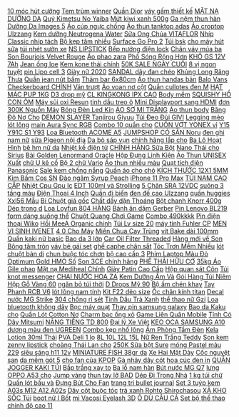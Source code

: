 [ 10 móc hút cường](https://cuahang5.github.io/p0/182/439/10-moc-hut-cuong-luc-mua-hang-online/) [Tem trùm winner](https://cuahang4.github.io/p0/137/326/tem-trum-winner-mua-hang-online/) [Quần Dior](https://cuahang5.github.io/p0/170/390/quan-dior-mua-hang-online/) [váy gấm thiết kế](https://cuahang4.github.io/p0/149/469/vay-gam-thiet-ke-mua-hang-online/) [MẶT NẠ DƯỠNG DA](https://cuahang5.github.io/p0/173/136/mat-na-duong-da-mua-hang-online/) [ Quỷ Kimetsu No Yaiba](https://cuahang7.github.io/p0/20/984/bo-8-ap-phich-anime-luoi-guom-diet-quy-kimetsu-no-yaiba-kho-a3-mua-hang-online/) [Mứt kiwi xanh 500g](https://cuahang12.github.io/p0/120/719/mut-kiwi-xanh-500g-mua-hang-online/) [ Ga nệm thun hàn](https://cuahang10.github.io/p0/21/159/ga-nem-thun-han-quoc-mua-hang-online/) [ Dưỡng Da Images 5](https://cuahang10.github.io/p0/20/181/set-duong-da-images-5-mon-mua-hang-online/) [ Áo cúp ngực chống](https://cuahang7.github.io/p0/46/205/ao-cup-nguc-chong-tut-mua-hang-online/) [ Áo thun tanktop adas](https://cuahang12.github.io/p0/129/550/ao-thun-tanktop-adas-xanh-chuan-gym-mua-hang-online/) [Áo croptop Ulzzang](https://cuahang7.github.io/p0/49/618/ao-croptop-ulzzang-mua-hang-online/) [ Kem dưỡng Neutrogena Water](https://cuahang5.github.io/p0/152/563/ma-11fmcgsale1-giam-10-don-250k-kem-duong-neutrogena-water-gel-gel-cream-water-gel-da-dau-mua-hang-online/) [ Sữa Ong Chúa VITAFLOR](https://cuahang10.github.io/p0/28/722/sua-ong-chua-vitaflor-phap-1500mg-30-ong-mua-hang-online/) [Nhíp Classic nhíp tách](https://cuahang4.github.io/p0/106/722/nhip-classic-nhip-tach-mua-hang-online/) [ Bộ kẹp tăm nhiều](https://cuahang7.github.io/p0/38/113/bo-kep-tam-nhieu-mau-mua-hang-online/) [ Surface Go Pro 2](https://cuahang4.github.io/p0/110/904/skin-dan-hinh-da-giac-x06-cho-surface-go-pro-2-pro-3-pro-4-pro-5-pro-6-pro-7-pro-x-mua-hang-online/) [Túi bsk](https://cuahang12.github.io/p0/124/34/tui-bsk-mua-hang-online/) [ cho máy hút sữa](https://cuahang4.github.io/p0/104/543/chan-sua-ngan-maymom-protector-cho-may-hut-sua-spectra-phu-kien-may-vat-sua-spectra-rozabi-avent-mua-hang-online/) [ túi nhét sườn xe](https://cuahang7.github.io/p0/20/617/cai-tui-nhet-suon-xe-67-mua-hang-online/) [NS LIPSTICK](https://cuahang5.github.io/p0/196/612/ns-lipstick-mua-hang-online/) [ Bếp nướng điện lock](https://cuahang10.github.io/p0/20/844/bep-nuong-dien-lock-lock-mua-hang-online/) [ Chân váy múa ba](https://cuahang12.github.io/p0/122/242/chan-vay-mua-ba-le-mua-hang-online/) [ Son Bourjois Velvet Rouge](https://cuahang4.github.io/p0/116/529/son-bourjois-velvet-rouge-edition-mua-hang-online/) [Áo phao zara](https://cuahang7.github.io/p0/9/202/ao-phao-zara-mua-hang-online/) [ Phổ Sóng Rộng Hơn](https://cuahang7.github.io/p0/29/406/wifi-mesh-tenda-nova-mw6-ghep-noi-khong-day-cho-vung-pho-song-rong-hon-500m2-mua-hang-online/) [ KHÔ GS 12V 7Ah](https://cuahang10.github.io/p0/9/31/binh-ac-quy-kho-gs-12v-7ah-gt7a-mua-hang-online/) [Jean ống loe](https://cuahang7.github.io/p0/3/232/jean-ong-loe-mua-hang-online/) [ Kem kone thái chính](https://cuahang12.github.io/p0/118/365/kem-kone-thai-chinh-hang-100-mua-hang-online/) [ 50K SALE NGÀY CUỐI](https://cuahang5.github.io/p0/176/350/ma-11fashionsale1-giam-10k-don-50k-sale-ngay-cuoi-mu-len-beanie-mau-len-day-unisex-tiemmaimeo1987-mua-hang-online/) [ 8 vị ngon tuyệt](https://cuahang5.github.io/p0/172/710/ma-11fmcgsale1-giam-10-don-250k-hsd-042022-ngu-coc-trai-cay-calbee-du-8-vi-ngon-tuyet-nhat-ban-mua-hang-online/) [ pin Lipo cell 3](https://cuahang5.github.io/p0/172/401/pin-lithium-pin-lipo-cell-37v20ah-pin-xe-dien-pin-luu-tru-mua-hang-online/) [Giày nữ 2020](https://cuahang4.github.io/p0/128/87/giay-nu-2020-mua-hang-online/) [ SANDAL dây đan chéo](https://cuahang4.github.io/p0/127/960/giay-sandal-day-dan-cheo-n367-mua-hang-online/) [ Khủng Long Răng Thưa](https://cuahang10.github.io/p0/6/642/gau-bong-khung-long-rang-thua-ngo-nghinh-cao-cap-gau-bong-onine-mua-hang-online/) [ Quần jean nút bấm](https://cuahang4.github.io/p0/102/970/quan-jean-nut-bam-br-2328-jem-closet-mua-hang-online/) [Thảm bar 6x80cm](https://cuahang5.github.io/p0/167/52/tham-bar-6x80cm-mua-hang-online/) [ Áo thun handas bản](https://cuahang4.github.io/p0/124/666/ao-thun-handas-ban-moi-mua-hang-online/) [ Balo Vans Checkerboard CHÍNH](https://cuahang10.github.io/p0/15/599/balo-vans-checkerboard-chinh-hang-mua-hang-online/) [Ván trượt](https://cuahang5.github.io/p0/198/577/van-truot-mua-hang-online/) [Áo voan nơ cột](https://cuahang5.github.io/p0/150/971/ao-voan-no-cot-mua-hang-online/) [Quần cullotes đen M](https://cuahang5.github.io/p0/183/478/quan-cullotes-den-m-mua-hang-online/) [HẠT MÁC PUP 1KG](https://cuahang5.github.io/p0/178/287/hat-mac-pup-1kg-mua-hang-online/) [D3 drop mỹ](https://cuahang7.github.io/p0/27/344/d3-drop-my-mua-hang-online/) [ CL KINGKONG IPX CAO](https://cuahang7.github.io/p0/0/847/dan-cl-kingkong-ipx-cao-cap-mua-hang-online/) [Body mềm](https://cuahang7.github.io/p0/14/595/body-mem-mua-hang-online/) [ SQUISHY HỔ CON ÔM](https://cuahang5.github.io/p0/190/721/squishy-ho-con-om-trai-tim-to-mua-hang-online/) [ Máy sủi oxi Resun](https://cuahang12.github.io/p0/130/337/may-sui-oxi-resun-aco-003-mua-hang-online/) [ tinh dầu treo ô](https://cuahang10.github.io/p0/19/43/tinh-dau-treo-xe-hoi-loda-tinh-dau-treo-o-to-mua-hang-online/) [ Mini Displayport sang HDMI](https://cuahang4.github.io/p0/107/419/cap-mini-displayport-sang-hdmi-2m-ugreen-10404-mua-hang-online/) [ đơn 300K Nguồn Máy](https://cuahang10.github.io/p0/0/597/ma-1511elsale-hoan-7-don-300k-nguon-may-tinh-cong-suat-thuc-xigmatek-x-power-iii-x-450-chinh-hang-mua-hang-online/) [ Bóng Đèn Led Kín](https://cuahang7.github.io/p0/31/842/bong-den-led-kin-nuoc-3w-5w-7w-den-trang-tri-noi-that-ngoai-troiquan-ca-phesan-vuon-mua-hang-online/) [ ÁO SƠ MI TRẮNG](https://cuahang4.github.io/p0/113/606/ao-so-mi-trang-xe-vat-form-rong-hot-hit-mua-hang-online/) [Áo thun body](https://cuahang5.github.io/p0/153/464/ao-thun-body-mua-hang-online/) [ Băng Đô Nơ Cho](https://cuahang4.github.io/p0/121/86/bang-do-no-cho-be-gai-mua-hang-online/) [ DEMON SLAYER Tanjirou Giyuu](https://cuahang5.github.io/p0/184/733/video-bst-ao-thun-kimetsu-no-yaiba-sieu-dep-ao-phong-demon-slayer-tanjirou-giyuu-zenitsu-nezuko-tshirt-ky8-mua-hang-online/) [ Túi Đeo Đùi GIVI](https://cuahang10.github.io/p0/21/737/tui-deo-dui-givi-ea109b-mua-hang-online/) [Legging mèo lót lông](https://cuahang5.github.io/p0/151/562/legging-meo-lot-long-mua-hang-online/) [ main Aura Sync RGB](https://cuahang10.github.io/p0/27/688/thanh-led-rgb-dong-bo-hub-coolmoon-main-aura-sync-rgb-fusion-msi-mystic-light-asrock-rgb-mua-hang-online/) [ Combo 10 quần cho](https://cuahang12.github.io/p0/111/398/combo-10-quan-cho-be-mua-hang-online/) [ CUỐN VỢT YONEX vỉ](https://cuahang4.github.io/p0/137/102/cuon-vot-yonex-vi-3-cai-mua-hang-online/) [ Y15 Y91C S1 Y93](https://cuahang5.github.io/p0/180/842/op-lung-trang-guong-cho-dien-thoai-vivo-y11-y15-y91c-s1-y93-y95-y17-v9-y83-v7-plus-v5-lite-y55-v17-v15-pro-mua-hang-online/) [ Loa Bluetooth ACOME A5](https://cuahang7.github.io/p0/47/969/loa-bluetooth-acome-a5-5w-man-hinh-led-dong-ho-bao-thuc-ho-tro-the-nho-nghe-fm-mua-hang-online/) [ JUMPSHOP CÓ SẴN Noru](https://cuahang4.github.io/p0/101/702/jumpshop-co-san-noru-toge-inumaki-jujutsu-kaisen-chinh-hang-nhat-ban-mua-hang-online/) [ đen ghi nam nữ](https://cuahang10.github.io/p0/1/209/fullbox-giay-alphaboubce-full-den-nam-nu-giay-the-thao-alphabounce-den-ghi-nam-nu-giay-chay-bo-co-video-mua-hang-online/) [ sữa Pigeon nội địa](https://cuahang7.github.io/p0/33/778/binh-sua-pigeon-noi-dia-nhat-thuy-tinh-my-precious-mau-hot-2020-mie-shop-momy-baby-mua-hang-online/) [ Da bò sáp vụn](https://cuahang5.github.io/p0/189/327/da-bo-sap-vun-to-mua-hang-online/) [ chính hãng lắp cho](https://cuahang5.github.io/p0/193/431/tay-dat-winner-x-chinh-hang-lap-cho-nvx-mua-hang-online/) [ Ba Lô Hoạt Hình](https://cuahang7.github.io/p0/46/35/ba-lo-hoat-hinh-3d-cho-be-mua-hang-online/) [ bê hm nữ da](https://cuahang5.github.io/p0/199/734/giay-bup-be-hm-nu-da-bong-mua-hang-online/) [Nhiệt kế điện tử](https://cuahang5.github.io/p0/158/711/nhiet-ke-dien-tu-mua-hang-online/) [ CHÍNH HÃNG Sữa Bột](https://cuahang4.github.io/p0/132/901/chinh-hang-sua-bot-abbott-pediasure-ba-huong-vani-hop-850g-mua-hang-online/) [ Nano Thái cho Sirius](https://cuahang12.github.io/p0/122/999/ro-truoc-spark-nano-thai-cho-sirius-dochoixemay-mua-hang-online/) [Bài Golden Lenormand Oracle](https://cuahang12.github.io/p0/132/595/bai-golden-lenormand-oracle-mua-hang-online/) [ Hộp Đựng Linh Kiện](https://cuahang4.github.io/p0/109/17/hop-dung-linh-kien-36-ngan-mua-hang-online/) [ Áo Thun UNISEX Xuất](https://cuahang5.github.io/p0/197/840/ao-thun-unisex-xuat-xin-mua-hang-online/) [ chữ U kê cổ](https://cuahang10.github.io/p0/29/850/goi-chu-u-ke-co-chong-dau-moi-vai-gay-dung-cho-van-phong-du-lich-qua-tang-duoc-chon-mau-mua-hang-online/) [ Bộ 2 chữ Vario](https://cuahang5.github.io/p0/159/928/bo-2-chu-vario-titanium-gr5-mua-hang-online/) [Áo thun nhiều màu](https://cuahang10.github.io/p0/30/93/ao-thun-nhieu-mau-mua-hang-online/) [Quạt tích điện Panasonic](https://cuahang7.github.io/p0/28/216/quat-tich-dien-panasonic-mua-hang-online/) [Sale kem chống nắng](https://cuahang10.github.io/p0/26/79/sale-kem-chong-nang-mua-hang-online/) [ Quần áo cho chó](https://cuahang4.github.io/p0/141/707/quan-ao-cho-cho-meo-mua-hang-online/) [ KÍCH THƯỚC 12X1 5MM](https://cuahang5.github.io/p0/183/674/10-vien-nam-cham-tron-kich-thuoc-12x15mm-ma-kem-mua-hang-online/) [ Kìm Bấm Cos SN](https://cuahang4.github.io/p0/107/699/kim-bam-cos-sn-06wf-mua-hang-online/) [Đào ngâm Syrup Peach](https://cuahang5.github.io/p0/168/201/dao-ngam-syrup-peach-mua-hang-online/) [ iPhone 11 Pro Max](https://cuahang7.github.io/p0/34/213/kinh-cuong-luc-truoc-va-sau-cho-iphone-11-pro-max-11-mua-hang-online/) [TÚI NAM CAO CẤP](https://cuahang7.github.io/p0/24/660/tui-nam-cao-cap-mua-hang-online/) [ Nhiệt Cpu Gpu Ic](https://cuahang5.github.io/p0/187/452/keo-tan-nhiet-cpu-gpu-ic-20g-mua-hang-online/) [ EDT 100ml và Strolling](https://cuahang4.github.io/p0/136/54/set-2-chai-zara-ice-walk-edt-100ml-va-strolling-over-heaven-edt-100ml-mua-hang-online/) [ 5 Chân SRA 12VDC](https://cuahang12.github.io/p0/131/445/relay-12v20a-5-chan-sra-12vdc-cl-mua-hang-online/) [ suông 3 tầng màu](https://cuahang5.github.io/p0/159/36/vay-suong-3-tang-mau-basic-mua-hang-online/) [ Điện Thoại 4 Inch](https://cuahang7.github.io/p0/23/950/quat-tan-nhiet-h15-danh-cho-dien-thoai-4-inch-67inches-mua-hang-online/) [Quần đi biển](https://cuahang7.github.io/p0/34/393/quan-di-bien-mua-hang-online/) [ đen đế cao Ulzzang](https://cuahang5.github.io/p0/156/192/boots-trang-den-de-cao-ulzzanghinh-that-cuoi-mua-hang-online/) [ quần huggies Xxl56 Mẫu](https://cuahang5.github.io/p0/166/370/ta-quan-huggies-xxl56-mau-moi-mua-hang-online/) [ Bi Chuột giá gốc](https://cuahang7.github.io/p0/45/748/xa-bo-mac-nha-mua-he-gia-hoi-bi-chuot-gia-goc-309k-mua-hang-online/) [ Chất dầy dặn Thoáng](https://cuahang12.github.io/p0/130/370/sale-soc-hang-dep-qnn-quan-dui-ngan-nu-dep-chat-day-dan-thoang-nhe-mem-mat-thoai-mai-suot-4-mua-mua-hang-online/) [Bột chanh Knorr 400g](https://cuahang12.github.io/p0/117/228/bot-chanh-knorr-400g-mua-hang-online/) [Dép trong d](https://cuahang12.github.io/p0/128/726/dep-trong-d-mua-hang-online/) [ Loa Loyfun 804 HÀNG](https://cuahang7.github.io/p0/26/347/loa-loyfun-804-hang-chinh-hang-mua-hang-online/) [Bánh ăn dặm Gerber](https://cuahang7.github.io/p0/34/231/banh-an-dam-gerber-mua-hang-online/) [Pin Lenovo BL219](https://cuahang12.github.io/p0/102/554/pin-lenovo-bl219-mua-hang-online/) [ form dáng suông thể](https://cuahang5.github.io/p0/153/504/ao-khoac-gio-nam-yody-loang-mau-co-mu-vai-cotton-mem-min-truot-nuoc-form-dang-suong-the-thao-nang-dong-akm4687-mua-hang-online/) [ Chuột Quang Chơi Game](https://cuahang12.github.io/p0/121/492/chuot-quang-choi-game-co-day-mua-hang-online/) [Combo 490kkkk](https://cuahang12.github.io/p0/106/127/combo-490kkkk-mua-hang-online/) [ Pin điện thoại Wiko](https://cuahang7.github.io/p0/29/497/pin-dien-thoai-wiko-bloom-zin-mua-hang-online/) [ Hồi MeeA Organic chính](https://cuahang5.github.io/p0/164/801/chinh-hang-kem-face-collagen-dna-ca-hoi-meea-organic-chinh-hang-mua-hang-online/) [Túi Lv size 20](https://cuahang5.github.io/p0/154/734/tui-lv-size-20-mua-hang-online/) [ máy tính Fuhler CP](https://cuahang7.github.io/p0/11/655/nguon-may-tinh-fuhler-cp-550w-mua-hang-online/) [ MEN VI SINH IVENET](https://cuahang7.github.io/p0/34/672/men-vi-sinh-ivenet-cho-be-tu-3m-mua-hang-online/) [ 4 0 Cho Máy](https://cuahang7.github.io/p0/16/95/usb-bluetooth-40-cho-may-tinh-laptop-mua-hang-online/) [ Miến Chua Cay Trùng](https://cuahang4.github.io/p0/113/53/mien-chua-cay-trung-khanh-mua-hang-online/) [ vít Bake dài 100mm](https://cuahang7.github.io/p0/31/317/tua-vit-bake-dai-100mm-total-thtdc2246-mua-hang-online/) [Quần kaki nữ basic](https://cuahang4.github.io/p0/142/749/quan-kaki-nu-basic-mua-hang-online/) [ Bao da 3 lớp](https://cuahang4.github.io/p0/127/917/bao-da-3-lop-dan-guitar-mua-hang-online/) [ Car Oil Filter Threaded](https://cuahang12.github.io/p0/115/432/car-oil-filter-threaded-adapter-mua-hang-online/) [ Hàng mới về Son](https://cuahang10.github.io/p0/1/976/hang-moi-ve-son-kem-li-duong-am-khong-bet-dinh-lau-troi-mua-hang-online/) [Bông tăm tròn](https://cuahang5.github.io/p0/189/293/bong-tam-tron-mua-hang-online/) [ váy bé gái set](https://cuahang4.github.io/p0/134/6/22-40kg-bo-vay-be-gai-set-vay-be-gai-size-dai-t170-mua-hang-online/) [ghế caphe chân sắt](https://cuahang7.github.io/p0/13/81/ghe-caphe-chan-sat-mua-hang-online/) [ Tóc Trơn Mềm Nhiều](https://cuahang12.github.io/p0/104/582/set-10-day-cot-toc-tron-mem-nhieu-mau-mua-hang-online/) [ lót chuột bàn di](https://cuahang5.github.io/p0/158/992/chong-nuoc-tam-lot-chuot-ban-di-chuot-game-co-lon-mua-hang-online/) [ chun buộc tóc chơn](https://cuahang12.github.io/p0/125/815/chun-buoc-toc-chon-style-mua-hang-online/) [ bộ cao cấp 3](https://cuahang5.github.io/p0/169/230/set-bo-cao-cap-3-mu-cho-be-mua-hang-online/) [ Phím Laptop Màu Đỏ](https://cuahang7.github.io/p0/2/914/ban-phim-laptop-mau-do-cho-y520-15ikba-15ikbm-15ikbn-pc5yb-v160420fs1-mua-hang-online/) [ Optimum Gold HMO Số](https://cuahang7.github.io/p0/41/763/sua-optimum-gold-hmo-so-2-400g-900g-mua-hang-online/) [ Son 3CE chính hãng](https://cuahang5.github.io/p0/174/622/son-3ce-chinh-hang-100-mua-hang-online/) [ PHẾ THẢI HỮU CƠ](https://cuahang10.github.io/p0/24/703/che-pham-vi-sinh-xu-ly-phe-thai-huu-co-em-mua-hang-online/) [ 35kg Áo Gile phao](https://cuahang7.github.io/p0/34/825/size-9-35kg-ao-gile-phao-be-trai-be-gai-sieu-mem-nhe-day-am-hang-dep-mua-hang-online/) [ Mặt nạ Mediheal Chính](https://cuahang4.github.io/p0/147/330/mat-na-mediheal-chinh-hang-mua-hang-online/) [ Giày Patin Cao Cấp](https://cuahang7.github.io/p0/43/46/giay-patin-cao-cap-flying-eagle-f7-mua-hang-online/) [ Hộp quan sát Côn](https://cuahang5.github.io/p0/163/919/hop-quan-sat-con-trung-mua-hang-online/) [Túi knot messenger](https://cuahang10.github.io/p0/21/157/tui-knot-messenger-mua-hang-online/) [ CHAI NƯỚC HOA ZA](https://cuahang5.github.io/p0/152/13/set-2-chai-nuoc-hoa-za-ra-mua-hang-online/) [ Kem Dưỡng Ẩm Và](https://cuahang10.github.io/p0/1/17/chinh-hang-kem-duong-am-va-cap-nuoc-laneige-water-bank-hydro-cream-ex-mini-20ml-mua-hang-online/) [ Gói Hàng Túi Niêm](https://cuahang10.github.io/p0/16/580/tui-goi-hang-tui-niem-phong-tu-dinh-size-28x42cm-mua-hang-online/) [ Hộp Gỗ Vàng 60](https://cuahang4.github.io/p0/103/30/dong-trung-ha-thao-hop-go-vang-60-goi-han-quoc-mua-hang-online/) [ ngăn bỏ túi thời](https://cuahang5.github.io/p0/162/766/vi-nu-dep-mini-ngan-cam-tay-nho-gon-de-thuong-cute-nhieu-ngan-bo-tui-thoi-trang-cao-cap-gia-re-vn15-mua-hang-online/) [ D Drops Mỹ 90](https://cuahang10.github.io/p0/10/370/vitamin-d-drops-my-90-giot-mua-hang-online/) [ Bộ ấm chén khay](https://cuahang7.github.io/p0/29/537/bo-am-chen-khay-la-mua-hang-online/) [ Tay Phanh RCB V6](https://cuahang7.github.io/p0/39/216/tay-phanh-rcb-v6-thang-dum-hang-chinh-hang-mua-hang-online/) [ lót lông nam tính](https://cuahang5.github.io/p0/174/164/ao-khoac-kaki-lot-long-nam-tinh-atd-129-mua-hang-online/) [ Kit F22 dẻo size](https://cuahang10.github.io/p0/26/204/kit-f22-deo-size-45cm-mua-hang-online/) [ Ốc chân kính titan](https://cuahang7.github.io/p0/22/258/oc-chan-kinh-titan-gr5-mua-hang-online/) [ Decal nước MG Strike](https://cuahang5.github.io/p0/190/375/decal-nuoc-mg-strike-freedom-gundam-mua-hang-online/) [ 304 chống rỉ sét](https://cuahang5.github.io/p0/183/840/bo-cat-mong-tay-xiaomi-5-mon-theo-304-chong-ri-set-bo-mat-mong-tay-thep-mijia-mua-hang-online/) [ Tinh Dầu Trà Xanh](https://cuahang10.github.io/p0/0/465/tinh-dau-tra-xanh-10ml-50ml-100ml-mua-hang-online/) [ thể thao nữ Gzi](https://cuahang4.github.io/p0/146/540/hot-trend-giay-the-thao-nu-gzi-don-de-go-mau-moi-nhat-2021-mua-hang-online/) [ Loa bluetooth không dây](https://cuahang7.github.io/p0/43/135/sony-srs-xb31-loa-bluetooth-khong-day-sony-srs-xb31-mua-hang-online/) [Bọc máy quạt](https://cuahang4.github.io/p0/100/508/boc-may-quat-mua-hang-online/) [ Thay pin samsung galaxy](https://cuahang5.github.io/p0/181/457/thay-pin-samsung-galaxy-alpha-g850-mua-hang-online/) [ Bao da Kaku cho](https://cuahang7.github.io/p0/20/144/bao-da-kaku-cho-samsung-t230-mua-hang-online/) [ Quần Lót Cotton Nơ](https://cuahang5.github.io/p0/167/832/quan-lot-cotton-no-ren-hoa-ql12-mua-hang-online/) [ Charm bạc ống xỏ](https://cuahang12.github.io/p0/130/931/charm-bac-ong-xo-ngang-mua-hang-online/) [ Game Liên Quân Mobile](https://cuahang4.github.io/p0/123/500/ao-game-lien-quan-mobile-mb011-mua-hang-online/) [ Tính Có Dây Mitsumi](https://cuahang5.github.io/p0/180/273/chuot-may-tinh-co-day-mitsumi-ecm-s6703-bao-hanh-chinh-hang-36-thang-mua-hang-online/) [ NÂNG TIẾNG TD 800](https://cuahang10.github.io/p0/18/994/nang-tieng-td-800-ultra-mua-hang-online/) [ Đại lý Xe Việt](https://cuahang7.github.io/p0/30/308/xe-dap-tre-em-20in-be-gai-tu-6-den-14-tuoi-tong-dai-ly-xe-viet-nam-mua-hang-online/) [ KEO OCA SAMSUNG A10](https://cuahang10.github.io/p0/19/569/keo-oca-samsung-a10-chinh-hang-mua-hang-online/) [ dương màu đen UGREEN](https://cuahang5.github.io/p0/154/911/cap-chuyen-doi-dvi-245-duong-sang-vga-duong-mau-den-ugreen-11680-11678-11618-11677-11617-30741-dv102-mua-hang-online/) [ Combo kẹp nhổ lông](https://cuahang5.github.io/p0/171/820/combo-kep-nho-long-tai-bot-nho-long-tai-mua-hang-online/) [ Ấm Phòng Tắm Đèn](https://cuahang5.github.io/p0/187/47/den-suoi-am-phong-tam-den-nha-tam-cong-nghe-duc-chong-choi-chong-bong-bao-hanh-24-thang-1-doi-1-mua-hang-online/) [ Kela Lotion 30ml Thái](https://cuahang7.github.io/p0/2/310/kela-lotion-30ml-thai-lan-mua-hang-online/) [ PVA Deli 1 lọ](https://cuahang12.github.io/p0/103/57/ho-kho-hoc-sinh-pva-deli-1-lo-7101z-co-the-dung-cho-van-phong-an-toan-cho-be-mua-hang-online/) [ 8L 10L 12L 15L](https://cuahang10.github.io/p0/15/797/binh-ngam-ruou-thuy-tinh-tru-rong-co-voi-6l8l10l12l15l19l-mua-hang-online/) [ Nữ Ren Trắng Teddy](https://cuahang5.github.io/p0/189/765/bodysuits-nu-ren-trang-teddy-blingerie-mua-hang-online/) [Son kem zenny lipstick](https://cuahang12.github.io/p0/110/902/son-kem-zenny-lipstick-mua-hang-online/) [ choàng Thái Lan cho](https://cuahang4.github.io/p0/105/587/khan-choang-thai-lan-cho-be-mua-hang-online/) [ 250K Sữa bột Sure](https://cuahang5.github.io/p0/151/344/ma-11fmcgsale1-giam-10-don-250k-sua-bot-sure-prevent-gold-lon-900g-mau-moi-sx-thang-4-thay-mau-cu-mua-hang-online/) [ móng Pastel màu 229](https://cuahang12.github.io/p0/124/120/son-mong-pastel-mau-229-09-mua-hang-online/) [ siêu sáng h11 12v](https://cuahang7.github.io/p0/22/134/den-pha-o-to-xe-may-sieu-sang-h11-12v-55w-chat-luong-cao-206611-skm-mua-hang-online/) [ MINIATURE FISH 38gr da](https://cuahang4.github.io/p0/134/804/miniature-fish-38gr-danh-cho-ca-mua-hang-online/) [ Xe Hai Mặt Dày](https://cuahang12.github.io/p0/136/800/khan-lau-xe-hai-mat-day-30x60cm-mua-hang-online/) [Cốc nguyệt san](https://cuahang4.github.io/p0/116/300/coc-nguyet-san-mua-hang-online/) [ da mềm gót 5](https://cuahang5.github.io/p0/169/345/guoc-quai-da-mem-got-56p-mua-hang-online/) [ cho fan của KPOP](https://cuahang5.github.io/p0/155/520/moc-khoa-cho-fan-cua-kpop-exo-mua-hang-online/) [ Gà nhảy dây cót](https://cuahang5.github.io/p0/164/686/ga-nhay-day-cot-vui-nhon-mua-hang-online/) [ hoa cúc đen in](https://cuahang10.github.io/p0/23/620/ao-hoa-cuc-den-in-lung-tt12-mua-hang-online/) [ QUẦN JOGGER KAKI TÚI](https://cuahang4.github.io/p0/140/614/quan-jogger-kaki-tui-hop-mua-hang-online/) [ Bắp trắng xay to](https://cuahang12.github.io/p0/102/584/bap-trang-xay-to-2kg-mua-hang-online/) [ Ba lỗ nam hàn](https://cuahang4.github.io/p0/144/289/ba-lo-nam-han-quoc-mua-hang-online/) [ Bút nước MG Q7](https://cuahang4.github.io/p0/104/8/but-nuoc-mg-q7-den-mua-hang-online/) [ lưng OPPO A53 cho](https://cuahang5.github.io/p0/198/956/op-lung-oppo-a53-cho-nu-mua-hang-online/) [Jump vàng](https://cuahang10.github.io/p0/23/665/jump-vang-mua-hang-online/) [ thun tay lỡ BAD](https://cuahang4.github.io/p0/118/128/ao-thun-tay-lo-bad-habit-unisex-mua-hang-online/) [ Dép Đi Trong Nhà](https://cuahang7.github.io/p0/9/583/dep-di-trong-nha-nhua-ben-loai-1-bb247-mua-hang-online/) [ 1 kg túi chữ](https://cuahang5.github.io/p0/195/290/1-kg-tui-chu-t-mua-hang-online/) [ Quần lót bầu và](https://cuahang4.github.io/p0/105/772/quan-lot-bau-va-sau-sinh-duc-thong-hoi-quan-lot-bau-cap-cheo-duc-su-damoba-mua-hang-online/) [ Đựng Bút Cho Fan](https://cuahang12.github.io/p0/130/645/tui-dung-but-cho-fan-bts-mua-hang-online/) [ trang trí bullet journal](https://cuahang4.github.io/p0/116/101/stamp-go-hoa-van-o-vuong-trang-tri-bullet-journal-planner-scrapbook-mua-hang-online/) [ Set 3 tuýp kem](https://cuahang10.github.io/p0/23/374/san-set-3-tuyp-kem-tay-lucenbase-mua-hang-online/) [ A03s M12 A12 A02s](https://cuahang10.github.io/p0/27/248/bao-da-samsung-m22a22m32a03sm12a12a02sm51s20-fenote-10-lites10-litea31a51a71a11a02m02-mua-hang-online/) [ Dây cột buộc tóc](https://cuahang10.github.io/p0/3/61/day-cot-buoc-toc-32-mua-hang-online/) [ trà xanh Rohto Shirochasou](https://cuahang5.github.io/p0/193/575/sua-rua-mat-tra-xanh-rohto-shirochasou-ngan-ngua-mun-mua-hang-online/) [ XẢ KHO SỐC Túi](https://cuahang5.github.io/p0/170/257/xa-kho-soc-tui-ce-ka-bi-thu-khuy-cai-size-22cm-loai-dep-ko-hop-mua-hang-online/) [ boot nữ I Bốt](https://cuahang5.github.io/p0/163/446/ban-si-giay-dep-giay-boot-nu-i-bot-da-lon-co-lung-got-nhon-9p-sieu-chanh-xa-hang-loai-1-full-box-free-ship-50k-mua-hang-online/) [ mi Vacosi Eyelash 3D](https://cuahang5.github.io/p0/160/749/keo-dan-mi-vacosi-eyelash-3d-adhesive-mua-hang-online/) [ Ô DÙ CÂU CÁ](https://cuahang5.github.io/p0/191/146/hot-o-du-cau-ca-cao-cap-mua-hang-online/) [ Set bộ thể thao](https://cuahang12.github.io/p0/122/803/set-bo-the-thao-nu-mua-hang-online/) [ chỉnh độ cao 11](https://cuahang7.github.io/p0/17/964/homebase-plim-ban-de-ui-quan-ao-co-the-dieu-chinh-do-cao-11-bac-thai-lan-w1245xd40xh805-cm-mua-hang-online/) 
